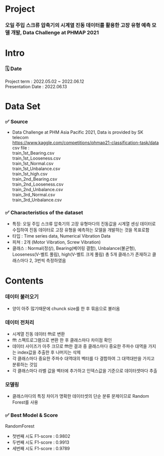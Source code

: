 # Project
### 오일 주입 스크류 압축기의 시계열 진동 데이터를 활용한 고장 유형 예측 모델 개발, Data Challenge at PHMAP 2021

# Intro 
### 🗓️ Date 
Project term : 2022.05.02 ~ 2022.06.12 </br>
Presentation Date : 2022.06.13 </br>
 
# Data Set 
### ✅ Source 
- Data Challenge at PHM Asia Pacific 2021, Data is provided by SK telecom <br/>
https://www.kaggle.com/competitions/phmap21-classification-task/data <br/>
csv file : <br/>
train_1st_Bearing.csv <br/>
train_1st_Looseness.csv <br/>
train_1st_Normal.csv <br/>
train_1st_Unbalance.csv <br/>
train_1st_high.csv <br/>
train_2nd_Bearing.csv <br/>
train_2nd_Looseness.csv <br/>
train_2nd_Unbalance.csv <br/>
train_3rd_Normal.csv <br/>
train_3rd_Unbalance.csv <br/>


### ✅ Characteristics of the dataset 
  * 특징: 오일 주입 스크류 압축기의 고장 유형마다의 진동값을 시계열 센싱 데이터로 수집하여 진동 데이터로 고장 유형을 예측하는 모델을 개발하는 것을 목표로함
  * 타입 : Time series data, Numerical Vibration Data
  * 피쳐 : 2개 (Motor Vibration, Screw Vibration)
  * 클래스 : Normal(정상), Bearing(베어링 결함), Unbalance(불균형), Looseness(V-벨트 풀림), high(V-벨트 크게 풀림) 총 5개 클래스가 존재하고 클래스마다 2, 3번씩 측정하였음

# Contents
### 데이터 불러오기
 - 양이 아주 많기때문에 chunck size를 한 후 묶음으로 불러옴
### 데이터 전처리
 - 시계열 진동 데이터 fft로 변환
 - fft 스펙트로그램으로 변환 한 후 클래스마다 차이점 확인
 - 데이터 사이즈가 아주 크므로 fft한 결과 중 클래스마다 중요한 주파수 대역을 가지는 index값을 추출한 후 나머지는 삭제
 - 각 클래스마다 중요한 주파수 대역대의 벡터를 다 결합하여 그 대역대만을 가지고 분류하는 것임
 - 각 클래스마다 라벨 값을 벡터에 추가하고 인덱스값을 기준으로 데이터셋마다 추출
### 모델링
 - 클래스마다의 특징 차이가 명확한 데이터셋의 단순 분류 문제이므로 Random Forest를 사용

### ✅ Best Model & Score
RandomForest </br>
  * 첫번째 시도 F1-score : 0.9802
  * 두번째 시도 F1-score : 0.9913
  * 세번째 시도 F1-score : 0.9789
